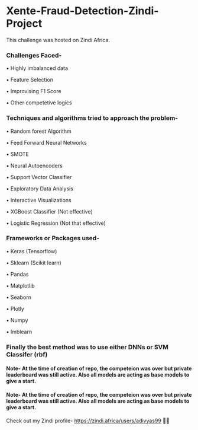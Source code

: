 # Xente-Fraud-Detection-Zindi-Project

This challenge was hosted on Zindi Africa.

### Challenges Faced-

• Highly imbalanced data

• Feature Selection

• Improvising F1 Score

• Other competetive logics

### Techniques and algorithms tried to approach the problem-

• Random forest Algorithm

• Feed Forward Neural Networks

• SMOTE

• Neural Autoencoders

• Support Vector Classifier

• Exploratory Data Analysis

• Interactive Visualizations

• XGBoost Classifier (Not effective)

• Logistic Regression (Not that effective)

### Frameworks or Packages used-

• Keras (Tensorflow)

• Sklearn (Scikit learn)

• Pandas

• Matplotlib

• Seaborn

• Plotly 

• Numpy

• Imblearn


### Finally the best method was to use either DNNs or SVM Classifer (rbf)

#### Note- At the time of creation of repo, the competeion was over but private leaderboard was still active. Also all models are acting as base models to give a start. 

#### Note- At the time of creation of repo, the competeion was over but private leaderboard was still active. Also all models are acting as base models to give a start. 

Check out my Zindi profile- https://zindi.africa/users/adivyas99 ✌🏻
